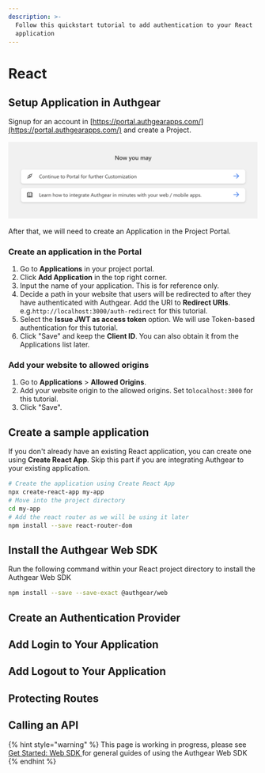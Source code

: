 ```yaml
---
description: >-
  Follow this quickstart tutorial to add authentication to your React
  application
---
```


# React

## Setup Application in Authgear

Signup for an account in [https://portal.authgearapps.com/](https://portal.authgearapps.com/) and create a Project.

![Continue to Portal to create a new Application in the Project](../../.gitbook/assets/continue-to-portal.png)

After that, we will need to create an Application in the Project Portal.

### Create an application in the Portal

1. Go to **Applications** in your project portal.
2. Click **Add Application** in the top right corner.
3. Input the name of your application. This is for reference only. 
4. Decide a path in your website that users will be redirected to after they have authenticated with Authgear. Add the URI to **Redirect URIs**. e.g.`http://localhost:3000/auth-redirect`  for this tutorial.
5. Select the **Issue JWT as access token** option. We will use Token-based authentication for this tutorial. 
6. Click "Save" and keep the **Client ID**. You can also obtain it from the Applications list later.

### Add your website to allowed origins

1. Go to **Applications** &gt; **Allowed Origins**.
2. Add your website origin to the allowed origins. Set to`localhost:3000` for this tutorial.
3. Click "Save".

## Create a sample application

If you don't already have an existing React application, you can create one using **Create React App**. Skip this part if you are integrating Authgear to your existing application.

```bash
# Create the application using Create React App
npx create-react-app my-app
# Move into the project directory
cd my-app
# Add the react router as we will be using it later
npm install --save react-router-dom
```

## Install the Authgear Web SDK

Run the following command within your React project directory to install the Authgear Web SDK

```bash
npm install --save --save-exact @authgear/web
```

## Create an Authentication Provider

## Add Login to Your Application

## Add Logout to Your Application

## Protecting Routes

## Calling an API

{% hint style="warning" %}
This page is working in progress, please see [Get Started: Web SDK ](../../get-started/website.md)for general guides of using the Authgear Web SDK
{% endhint %}

